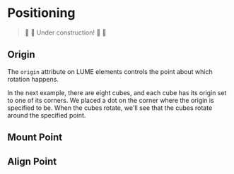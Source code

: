 # Positioning

> :construction: :hammer: Under construction! :hammer: :construction:

## Origin

The `origin` attribute on LUME elements controls the point about which rotation happens.

In the next example, there are eight cubes, and each cube has its origin set to
one of its corners. We placed a dot on the corner where the origin is specified
to be. When the cubes rotate, we'll see that the cubes rotate around the
specified point.

<live-code id="originExample"></live-code>

<script>
  const example = document.getElementById('originExample')
  example.content = originExample
</script>

## Mount Point

## Align Point
